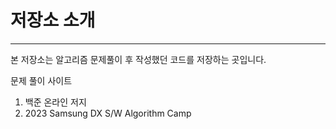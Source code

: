# 저장소 소개
___

본 저장소는 알고리즘 문제풀이 후 작성했던 코드를 저장하는 곳입니다.

문제 풀이 사이트

1. 백준 온라인 저지
2. 2023 Samsung DX S/W Algorithm Camp